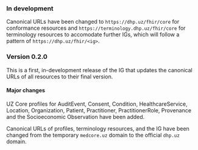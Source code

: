 ### In development
Canonical URLs have been changed to `https://dhp.uz/fhir/core` for conformance resources and `https://terminology.dhp.uz/fhir/core` for terminology resources to accomodate further IGs, which will follow a pattern of `https://dhp.uz/fhir/<ig>`.

### Version 0.2.0

This is a first, in-development release of the IG that updates the canonical URLs of all resources to their final version.

#### Major changes
UZ Core profiles for AuditEvent, Consent, Condition, HealthcareService, Location, Organization, Patient, Practitioner, PractitionerRole, Provenance and the Socioeconomic Observation have been added.

Canonical URLs of profiles, terminology resources, and the IG have been changed from the temporary `medcore.uz` domain to the official `dhp.uz` domain.

